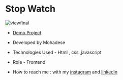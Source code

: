 # Stop Watch

![viewfinal](https://github.com/user-attachments/assets/31e972bf-352d-4104-b19c-520a858c373f)

- [Demo Project](https://mohadsezare-web.github.io/Stop-Watch/)

- Developed by Mohadese 


- Technologies Used - Html , css ,javascript

- Role - Frontend

- How to reach me : with my [instagram](https://www.instagram.com/mohadsezare_web) and [linkedin](https://www.linkedin.com/in/mohadsezare_web)

